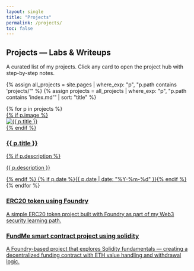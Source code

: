 ```yaml
---
layout: single
title: "Projects"
permalink: /projects/
toc: false
---
```


## Projects — Labs & Writeups

A curated list of my projects. Click any card to open the project hub with step-by-step notes.

{% assign all_projects = site.pages | where_exp: "p", "p.path contains 'projects/'" %}
{% assign projects = all_projects | where_exp: "p", "p.path contains 'index.md'" | sort: "title" %}

<div class="projects-grid">
  {% for p in projects %}
    <article class="project-card">
      <a class="card-link" href="{{ p.url | relative_url }}">
        {% if p.image %}
          <div class="card-thumb"><img src="{{ p.image | relative_url }}" alt="{{ p.title }}"></div>
        {% endif %}
        <div class="card-body">
          <h3>{{ p.title }}</h3>
          {% if p.description %}<p class="card-desc">{{ p.description }}</p>{% endif %}
          {% if p.date %}<time datetime="{{ p.date }}">{{ p.date | date: "%Y-%m-%d" }}</time>{% endif %}
        </div>
      </a>
    </article>
  {% endfor %}
  <article class="project-card">
  <a class="card-link" href="https://github.com/FMessaoudi-01/ERC20-using-foundry" target="_blank">
    <div class="card-thumb">
    </div>
    <div class="card-body">
      <h3>ERC20 token using Foundry</h3>
      <p class="card-desc">A simple ERC20 token project built with Foundry as part of my Web3 security learning path.</p>
    </div>
  </a>
</article>

<article class="project-card">
  <a class="card-link" href="https://github.com/FMessaoudi-01/Smart-Contract-FundMe" target="_blank">
    <div class="card-thumb">
    </div>
    <div class="card-body">
      <h3>FundMe smart contract project using solidity</h3>
      <p class="card-desc">A Foundry-based project that explores Solidity fundamentals — creating a decentralized funding contract with ETH value handling and withdrawal logic.</p>
    </div>
  </a>
</article>

</div>

